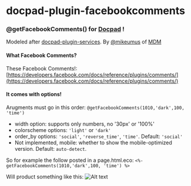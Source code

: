 docpad-plugin-facebookcomments
==============================

### @getFacebookComments() for [Docpad](http://docpad.org/) !

Modeled after [docpad-plugin-services](https://github.com/docpad/docpad-plugin-services). By [@mikeumus](http://twitter.com/mikeumus) of [MDM](http://massdistributionmedia.com/)

#### What Facebook Comments?
These Facebook Comments!: [https://developers.facebook.com/docs/reference/plugins/comments/](https://developers.facebook.com/docs/reference/plugins/comments/)

#### It comes with options!
Arugments must go in this order: `@getFacebookComments(1010,'dark',100, 'time')`
 - width option: supports only numbers, no '30px' or '100%'
 - colorscheme options: `'light'` or `'dark'` 
 - order_by options: `'social'`, `'reverse_time'`, `'time'`. Default: `'social'`
 - Not implemented, mobile: whether to show the mobile-optimized version. Default: `auto-detect`.

 So for example the follow posted in a page.html.eco:
 `<%- getFacebookComments(1010,'dark',100, 'time') %>`

 Will product something like this:
![Alt text](https://googledrive.com/host/0B9LVk4xbDIJTT0hOa1lyMGpfOUk/Sol%20X%20Interview%20by%20Subset%203%20%20%20RL%20Spike%20Mark%201.png "picture of dark facebook comments on solspike.com")
